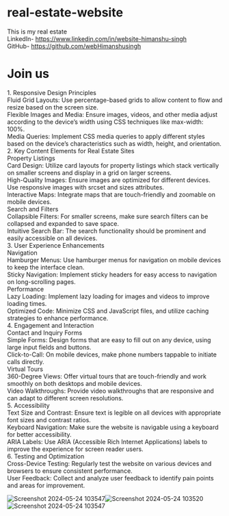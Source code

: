 # real-estate-website
This is my real estate<br>
LinkedIn- https://www.linkedin.com/in/website-himanshu-singh<br>
GitHub- https://github.com/webHimanshusingh <br>
<h1>Join us</h1>
1. Responsive Design Principles <br>
Fluid Grid Layouts: Use percentage-based grids to allow content to flow and resize based on the screen size.<br>
Flexible Images and Media: Ensure images, videos, and other media adjust according to the device’s width using CSS techniques like max-width: 100%.<br>
Media Queries: Implement CSS media queries to apply different styles based on the device’s characteristics such as width, height, and orientation.<br>
2. Key Content Elements for Real Estate Sites<br>
Property Listings<br>
Card Design: Utilize card layouts for property listings which stack vertically on smaller screens and display in a grid on larger screens.<br>
High-Quality Images: Ensure images are optimized for different devices. Use responsive images with srcset and sizes attributes.<br>
Interactive Maps: Integrate maps that are touch-friendly and zoomable on mobile devices.<br>
Search and Filters<br>
Collapsible Filters: For smaller screens, make sure search filters can be collapsed and expanded to save space.<br>
Intuitive Search Bar: The search functionality should be prominent and easily accessible on all devices.<br>
3. User Experience Enhancements<br>
Navigation<br>
Hamburger Menus: Use hamburger menus for navigation on mobile devices to keep the interface clean.<br>
Sticky Navigation: Implement sticky headers for easy access to navigation on long-scrolling pages.<br>
Performance<br>
Lazy Loading: Implement lazy loading for images and videos to improve loading times.<br>
Optimized Code: Minimize CSS and JavaScript files, and utilize caching strategies to enhance performance.<br>
4. Engagement and Interaction<br>
Contact and Inquiry Forms<br>
Simple Forms: Design forms that are easy to fill out on any device, using large input fields and buttons.<br>
Click-to-Call: On mobile devices, make phone numbers tappable to initiate calls directly.<br>
Virtual Tours<br>
360-Degree Views: Offer virtual tours that are touch-friendly and work smoothly on both desktops and mobile devices.<br>
Video Walkthroughs: Provide video walkthroughs that are responsive and can adapt to different screen resolutions.<br>
5. Accessibility<br>
Text Size and Contrast: Ensure text is legible on all devices with appropriate font sizes and contrast ratios.<br>
Keyboard Navigation: Make sure the website is navigable using a keyboard for better accessibility.<br>
ARIA Labels: Use ARIA (Accessible Rich Internet Applications) labels to improve the experience for screen reader users.<br>
6. Testing and Optimization<br>
Cross-Device Testing: Regularly test the website on various devices and browsers to ensure consistent performance.<br>
User Feedback: Collect and analyze user feedback to identify pain points and areas for improvement.<br>

![Screenshot 2024-05-24 103547](https://github.com/webHimanshusingh/real-estate-website/assets/170223793/0b13c16d-5542-4fe0-8611-03d51e112717)![Screenshot 2024-05-24 103520](https://github.com/webHimanshusingh/real-estate-website/assets/170223793/e0eeb27c-b057-4f47-a7a4-f639075f127a)
![Screenshot 2024-05-24 103547](https://github.com/webHimanshusingh/real-estate-website/assets/170223793/235eda0f-c9c9-4f68-9fa2-ec9578701438)


